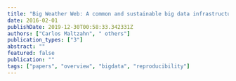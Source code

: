 ```yaml
---
title: "Big Weather Web: A common and sustainable big data infrastructure in support of weather prediction research and education in universities"
date: 2016-02-01
publishDate: 2019-12-30T00:58:33.342331Z
authors: ["Carlos Maltzahn", " others"]
publication_types: ["3"]
abstract: ""
featured: false
publication: ""
tags: ["papers", "overview", "bigdata", "reproducibility"]
---
```


